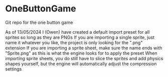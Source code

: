 # OneButtonGame
Git repo for the one button game

As of 13/05/2024 I (Owen) have created a default import preset for all sprites so long as they are PNGs
If you are importing a single sprite, just name it whatever you like, the project is only looking for the ".png" extension
If you are importing a sprite sheet, make sure the name ends with "Sprite.png" as this is what the engine looks for to apply the preset
When importing sprite sheets, you do still have to slice the sprites and add physics shapes yourself, but the engine will automatically adjust the compression settings
